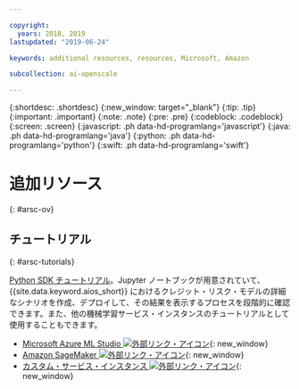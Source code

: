 ```yaml
---

copyright:
  years: 2018, 2019
lastupdated: "2019-06-24"

keywords: additional resources, resources, Microsoft, Amazon

subcollection: ai-openscale

---
```


{:shortdesc: .shortdesc}
{:new_window: target="_blank"}
{:tip: .tip}
{:important: .important}
{:note: .note}
{:pre: .pre}
{:codeblock: .codeblock}
{:screen: .screen}
{:javascript: .ph data-hd-programlang='javascript'}
{:java: .ph data-hd-programlang='java'}
{:python: .ph data-hd-programlang='python'}
{:swift: .ph data-hd-programlang='swift'}

# 追加リソース
{: #arsc-ov}

## チュートリアル
{: #arsc-tutorials}

[Python SDK チュートリアル](/docs/services/ai-openscale?topic=ai-openscale-crt-ov)。Jupyter ノートブックが用意されていて、{{site.data.keyword.aios_short}} におけるクレジット・リスク・モデルの詳細なシナリオを作成、デプロイして、その結果を表示するプロセスを段階的に確認できます。また、他の機械学習サービス・インスタンスのチュートリアルとして使用することもできます。

- [Microsoft Azure ML Studio ![外部リンク・アイコン](../../icons/launch-glyph.svg "外部リンク・アイコン")](https://github.com/pmservice/ai-openscale-tutorials/blob/master/notebooks/AI%20OpenScale%20and%20Azure%20ML%20Studio%20Engine.ipynb){: new_window}
- [Amazon SageMaker ![外部リンク・アイコン](../../icons/launch-glyph.svg "外部リンク・アイコン")](https://github.com/pmservice/ai-openscale-tutorials/blob/master/notebooks/AI%20OpenScale%20and%20SageMaker%20ML%20Engine.ipynb){: new_window}
- [カスタム・サービス・インスタンス ![外部リンク・アイコン](../../icons/launch-glyph.svg "外部リンク・アイコン")](https://github.com/pmservice/ai-openscale-tutorials/blob/master/notebooks/AI%20OpenScale%20and%20Custom%20ML%20Engine.ipynb){: new_window}

